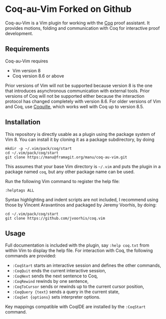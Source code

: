 Coq-au-Vim Forked on Github
==========

Coq-au-Vim is a Vim plugin for working with the [Coq](https://coq.inria.fr/)
proof assistant. It provides motions, folding and communication with Coq for
interactive proof development.


Requirements
------------

Coq-au-Vim requires

- Vim version 8
- Coq version 8.6 or above

Prior versions of Vim will not be supported because version 8 is the one that
introduces asynchronous communication with external tools. Prior versions of
Coq will not be supported either because the interaction protocol has changed
completely with version 8.6. For older versions of Vim and Coq, use
[Coquille](https://github.com/the-lambda-church/coquille), which works well
with Coq up to version 8.5.


Installation
------------

This repository is directly usable as a plugin using the package system of
Vim 8. You can install it by cloning it as a package subdirectory, by doing

    mkdir -p ~/.vim/pack/coq/start
    cd ~/.vim/pack/coq/start
    git clone https://manu@framagit.org/manu/coq-au-vim.git

This assumes that your base Vim directory is `~/.vim` and puts the plugin in a
package named `coq`, but any other package name can be used.

Run the following Vim command to register the help file:

    :helptags ALL

Syntax highlighting and indent scripts are not included, I recommend using
those by Vincent Aravantinos and packaged by Jeremy Voorhis, by doing:

    cd ~/.vim/pack/coq/start
    git clone https://github.com/jvoorhis/coq.vim


Usage
-----

Full documentation is included with the plugin, say `:help coq.txt` from
within Vim to display the help file. For interaction with Coq, the following
commands are provided:

- `:CoqStart` starts an interactive session and defines the other commands,
- `:CoqQuit` ends the current interactive session,
- `:CoqNext` sends the next sentence to Coq,
- `:CoqRewind` rewinds by one sentence,
- `:CoqToCursor` sends or rewinds up to the current cursor position,
- `:CoqQuery {text}` sends a query in the current state,
- `:CoqSet {options}` sets interpreter options.

Key mappings compatible with CoqIDE are installed by the `:CoqStart`
command.
